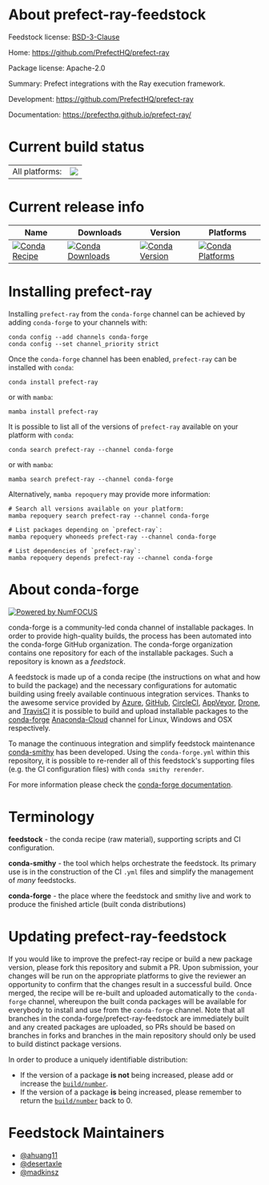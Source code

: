 About prefect-ray-feedstock
===========================

Feedstock license: [BSD-3-Clause](https://github.com/conda-forge/prefect-ray-feedstock/blob/main/LICENSE.txt)

Home: https://github.com/PrefectHQ/prefect-ray

Package license: Apache-2.0

Summary: Prefect integrations with the Ray execution framework.

Development: https://github.com/PrefectHQ/prefect-ray

Documentation: https://prefecthq.github.io/prefect-ray/

Current build status
====================


<table><tr><td>All platforms:</td>
    <td>
      <a href="https://dev.azure.com/conda-forge/feedstock-builds/_build/latest?definitionId=17376&branchName=main">
        <img src="https://dev.azure.com/conda-forge/feedstock-builds/_apis/build/status/prefect-ray-feedstock?branchName=main">
      </a>
    </td>
  </tr>
</table>

Current release info
====================

| Name | Downloads | Version | Platforms |
| --- | --- | --- | --- |
| [![Conda Recipe](https://img.shields.io/badge/recipe-prefect--ray-green.svg)](https://anaconda.org/conda-forge/prefect-ray) | [![Conda Downloads](https://img.shields.io/conda/dn/conda-forge/prefect-ray.svg)](https://anaconda.org/conda-forge/prefect-ray) | [![Conda Version](https://img.shields.io/conda/vn/conda-forge/prefect-ray.svg)](https://anaconda.org/conda-forge/prefect-ray) | [![Conda Platforms](https://img.shields.io/conda/pn/conda-forge/prefect-ray.svg)](https://anaconda.org/conda-forge/prefect-ray) |

Installing prefect-ray
======================

Installing `prefect-ray` from the `conda-forge` channel can be achieved by adding `conda-forge` to your channels with:

```
conda config --add channels conda-forge
conda config --set channel_priority strict
```

Once the `conda-forge` channel has been enabled, `prefect-ray` can be installed with `conda`:

```
conda install prefect-ray
```

or with `mamba`:

```
mamba install prefect-ray
```

It is possible to list all of the versions of `prefect-ray` available on your platform with `conda`:

```
conda search prefect-ray --channel conda-forge
```

or with `mamba`:

```
mamba search prefect-ray --channel conda-forge
```

Alternatively, `mamba repoquery` may provide more information:

```
# Search all versions available on your platform:
mamba repoquery search prefect-ray --channel conda-forge

# List packages depending on `prefect-ray`:
mamba repoquery whoneeds prefect-ray --channel conda-forge

# List dependencies of `prefect-ray`:
mamba repoquery depends prefect-ray --channel conda-forge
```


About conda-forge
=================

[![Powered by
NumFOCUS](https://img.shields.io/badge/powered%20by-NumFOCUS-orange.svg?style=flat&colorA=E1523D&colorB=007D8A)](https://numfocus.org)

conda-forge is a community-led conda channel of installable packages.
In order to provide high-quality builds, the process has been automated into the
conda-forge GitHub organization. The conda-forge organization contains one repository
for each of the installable packages. Such a repository is known as a *feedstock*.

A feedstock is made up of a conda recipe (the instructions on what and how to build
the package) and the necessary configurations for automatic building using freely
available continuous integration services. Thanks to the awesome service provided by
[Azure](https://azure.microsoft.com/en-us/services/devops/), [GitHub](https://github.com/),
[CircleCI](https://circleci.com/), [AppVeyor](https://www.appveyor.com/),
[Drone](https://cloud.drone.io/welcome), and [TravisCI](https://travis-ci.com/)
it is possible to build and upload installable packages to the
[conda-forge](https://anaconda.org/conda-forge) [Anaconda-Cloud](https://anaconda.org/)
channel for Linux, Windows and OSX respectively.

To manage the continuous integration and simplify feedstock maintenance
[conda-smithy](https://github.com/conda-forge/conda-smithy) has been developed.
Using the ``conda-forge.yml`` within this repository, it is possible to re-render all of
this feedstock's supporting files (e.g. the CI configuration files) with ``conda smithy rerender``.

For more information please check the [conda-forge documentation](https://conda-forge.org/docs/).

Terminology
===========

**feedstock** - the conda recipe (raw material), supporting scripts and CI configuration.

**conda-smithy** - the tool which helps orchestrate the feedstock.
                   Its primary use is in the construction of the CI ``.yml`` files
                   and simplify the management of *many* feedstocks.

**conda-forge** - the place where the feedstock and smithy live and work to
                  produce the finished article (built conda distributions)


Updating prefect-ray-feedstock
==============================

If you would like to improve the prefect-ray recipe or build a new
package version, please fork this repository and submit a PR. Upon submission,
your changes will be run on the appropriate platforms to give the reviewer an
opportunity to confirm that the changes result in a successful build. Once
merged, the recipe will be re-built and uploaded automatically to the
`conda-forge` channel, whereupon the built conda packages will be available for
everybody to install and use from the `conda-forge` channel.
Note that all branches in the conda-forge/prefect-ray-feedstock are
immediately built and any created packages are uploaded, so PRs should be based
on branches in forks and branches in the main repository should only be used to
build distinct package versions.

In order to produce a uniquely identifiable distribution:
 * If the version of a package **is not** being increased, please add or increase
   the [``build/number``](https://docs.conda.io/projects/conda-build/en/latest/resources/define-metadata.html#build-number-and-string).
 * If the version of a package **is** being increased, please remember to return
   the [``build/number``](https://docs.conda.io/projects/conda-build/en/latest/resources/define-metadata.html#build-number-and-string)
   back to 0.

Feedstock Maintainers
=====================

* [@ahuang11](https://github.com/ahuang11/)
* [@desertaxle](https://github.com/desertaxle/)
* [@madkinsz](https://github.com/madkinsz/)

